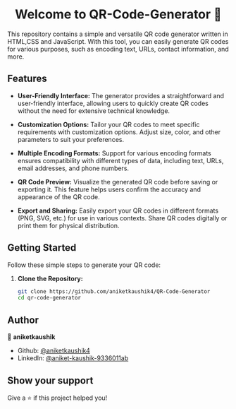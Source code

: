 <h1 align="center">Welcome to QR-Code-Generator 👋</h1>
<p>
</p>

This repository contains a simple and versatile QR code generator written in HTML,CSS and JavaScript. With this tool, you can easily generate QR codes for various purposes, such as encoding text, URLs, contact information, and more.

## Features

- **User-Friendly Interface:** The generator provides a straightforward and user-friendly interface, allowing users to quickly create QR codes without the need for extensive technical knowledge.

- **Customization Options:** Tailor your QR codes to meet specific requirements with customization options. Adjust size, color, and other parameters to suit your preferences.

- **Multiple Encoding Formats:** Support for various encoding formats ensures compatibility with different types of data, including text, URLs, email addresses, and phone numbers.

- **QR Code Preview:** Visualize the generated QR code before saving or exporting it. This feature helps users confirm the accuracy and appearance of the QR code.

- **Export and Sharing:** Easily export your QR codes in different formats (PNG, SVG, etc.) for use in various contexts. Share QR codes digitally or print them for physical distribution.

## Getting Started

Follow these simple steps to generate your QR code:

1. **Clone the Repository:**
   ```sh
   git clone https://github.com/aniketkaushik4/QR-Code-Generator
   cd qr-code-generator
## Author

👤 **aniketkaushik**

* Github: [@aniketkaushik4](https://github.com/aniketkaushik4)
* LinkedIn: [@aniket-kaushik-9336011ab](https://linkedin.com/in/aniket-kaushik-9336011ab)

## Show your support

Give a ⭐️ if this project helped you!

